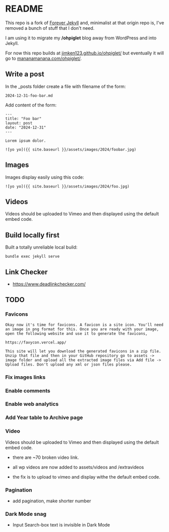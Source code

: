 # README

This repo is a fork of [Forever Jekyll](https://foredver-jekyll.github.io) and, minimalist at that origin repo is, I've removed a bunch of stuff that I don't need.

I am using it to migrate my **/ohpiglet** blog away from WordPress and into Jekyll.

For now this repo builds at [jimken123.github.io/ohpiglet/](https://jimken123.github.io/ohpiglet/) but eventually it will go to [mananamanana.com/ohpiglet/](https://mananamanana.com/ohpiglet/).

## Write a post

In the _posts folder create a file with filename of the form:

```
2024-12-31-foo-bar.md
```

Add content of the form:

```
---
title: "Foo bar"
layout: post
date: "2024-12-31"
---

Lorem ipsum dolor.

![yo yo]({{ site.baseurl }}/assets/images/2024/foobar.jpg)

```
## Images

Images display easily using this code:

```
![yo yo]({{ site.baseurl }}/assets/images/2024/foo.jpg)
```

## Videos

Videos should be uploaded to Vimeo and then displayed using the default embed code.

## Build locally first

Built a totally unreliable local build:

 ```
bundle exec jekyll serve
 ```

## Link Checker

- https://www.deadlinkchecker.com/

## TODO

### Favicons

```
Okay now it's time for favicons. A favicon is a site icon. You'll need an image in png format for this. Once you are ready with your image, open the following website and use it to generate the favicons,

https://favycon.vercel.app/

This site will let you download the generated favicons in a zip file. Unzip that file and then in your GitHub repository go to assets -> image folder and upload all the extracted image files via Add file -> Upload files. Don't upload any xml or json files please.
```

### Fix images links

### Enable comments

### Enable web analytics

### Add Year table to Archive page

### Video

Videos should be uploaded to Vimeo and then displayed using the default embed code.

- there are ~70 broken video link.

- all wp videos are now added to assets/videos and /extravideos

- the fix is to upload to vimeo and display withe the default embed code.

### Pagination

- add pagination, make shorter number

### Dark Mode snag

- Input Search-box text is invisible in Dark Mode 

